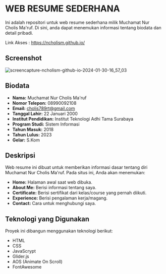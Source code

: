# WEB RESUME SEDERHANA

Ini adalah repositori untuk web resume sederhana milik Muchamat Nur Cholis Ma'ruf. Di sini, anda dapat menemukan informasi tentang biodata dan detail pribadi.

Link Akses : https://ncholism.github.io/

## Screenshot
![screencapture-ncholism-github-io-2024-01-30-16_57_03](https://github.com/NCholisM/ncholism.github.io/assets/57277402/70d0a884-da1d-401b-ab4f-35c55f7596cd)

## Biodata

- **Nama:** Muchamat Nur Cholis Ma'ruf
- **Nomor Telepon:** 08990092108
- **Email:** cholis789rt@gmail.com
- **Tanggal Lahir:** 22 Januari 2000
- **Institut Pendidikan:** Institut Teknologi Adhi Tama Surabaya
- **Program Studi:** Sistem Informasi
- **Tahun Masuk:** 2018
- **Tahun Lulus:** 2023
- **Gelar:** S.Kom

## Deskripsi

Web resume ini dibuat untuk memberikan informasi dasar tentang diri Muchamat Nur Cholis Ma'ruf. Pada situs ini, Anda akan menemukan:

- **Home:** Halaman awal saat web dibuka.
- **About Me:** Berisi informasi tentang saya.
- **Certificate:** Berisi sertifikat dari kelas/course yang pernah diikuti.
- **Experience:** Berisi pengalaman kerja/magang.
- **Contact:** Cara untuk menghubungi saya.

## Teknologi yang Digunakan

Proyek ini dibangun menggunakan teknologi berikut:

- HTML
- CSS
- JavaScrypt
- Glider.js
- AOS (Animate On Scroll)
- FontAwesome
